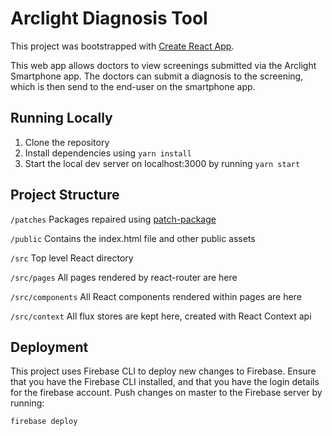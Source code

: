 # Arclight Diagnosis Tool

This project was bootstrapped with [Create React App](https://github.com/facebook/create-react-app). 

This web app allows doctors to view screenings submitted via the Arclight Smartphone app. The doctors can submit a diagnosis to the screening, which is then send to the end-user on the smartphone app.

## Running Locally

1. Clone the repository
2. Install dependencies using `yarn install`
3. Start the local dev server on localhost:3000 by running `yarn start`


## Project Structure

`/patches`
Packages repaired using [patch-package](https://www.npmjs.com/package/patch-package)

`/public`
Contains the index.html file and other public assets

`/src`
Top level React directory

`/src/pages`
All pages rendered by react-router are here

`/src/components`
All React components rendered within pages are here

`/src/context`
All flux stores are kept here, created with React Context api


## Deployment
This project uses Firebase CLI to deploy new changes to Firebase. Ensure that you have the Firebase CLI installed, and that you have the login details for the firebase account. Push changes on master to the Firebase server by running:

`firebase deploy`
